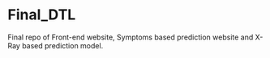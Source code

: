 # Final_DTL
Final repo of Front-end website, Symptoms based prediction website and X-Ray based prediction model.
